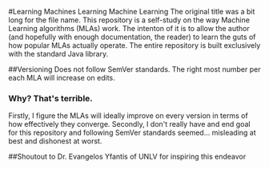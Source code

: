 #Learning Machines Learning Machine Learning 
The original title was a bit long for the file name. This repository is a self-study on the way Machine Learning algorithms (MLAs) work. The intenton of it is to allow the author (and hopefully with enough documentation, the reader) to learn the guts of how popular MLAs actually operate. The entire repository is built exclusively with the standard Java library.

##Versioning
Does not follow SemVer standards. The right most number per each MLA will increase on edits.

### Why? That's terrible.
Firstly, I figure the MLAs will ideally improve on every version in terms of how effectively they converge. Secondly, I don't really have and end goal for this repository and following SemVer standards seemed... misleading at best and dishonest at worst.

##Shoutout to Dr. Evangelos Yfantis of UNLV for inspiring this endeavor